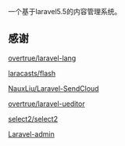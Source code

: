 一个基于laravel5.5的内容管理系统。

<h2>感谢</h2>
<p><a href="https://github.com/overtrue/laravel-lang">overtrue/laravel-lang</a></p>
<p><a href="https://github.com/laracasts/flash">laracasts/flash</a></p>
<p><a href="https://github.com/NauxLiu/Laravel-SendCloud">NauxLiu/Laravel-SendCloud</a></p>
<p><a href="https://github.com/overtrue/laravel-ueditor">overtrue/laravel-ueditor</a></p>
<p><a href="https://github.com/select2/select2">select2/select2</a></p>
<p><a href="https://github.com/z-song/laravel-admin">Laravel-admin</a></p>
